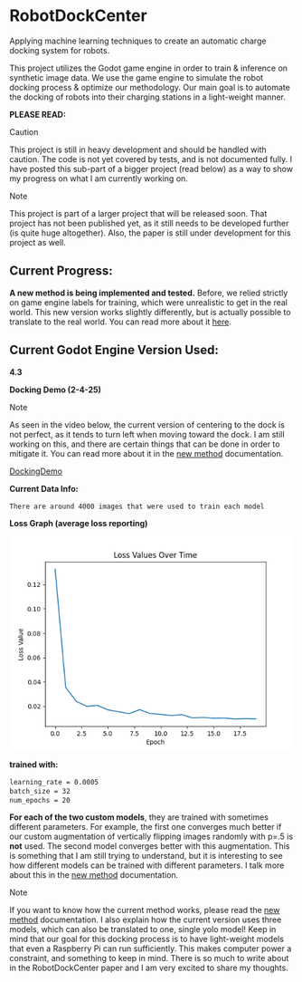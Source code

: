 # RobotDockCenter
Applying machine learning techniques to create an automatic charge docking system for robots.

This project utilizes the Godot game engine in order to train & inference on synthetic image data. We use the game engine to simulate the robot docking process & optimize our methodology. Our main goal is to automate the docking of robots into their charging stations in a light-weight manner.

**PLEASE READ:**
> [!CAUTION]
> This project is still in heavy development and should be handled with caution. The code is not yet covered by tests, and is not documented fully. I have posted this sub-part of a bigger project (read below) as a way to show my progress on what I am currently working on.
 
> [!NOTE]
> This project is part of a larger project that will be released soon. That project has not been published yet, as it still needs to be developed further (is quite huge altogether). Also, the paper is still under development for this project as well.

## **Current Progress:**
**A new method is being implemented and tested.** Before, we relied strictly on game engine labels for training, which were unrealistic to get in the real world. This new version works slightly differently, but is actually possible to translate to the real world. You can read more about it [here](/docs/the_new_method.md).

## **Current Godot Engine Version Used:**
**4.3**

**Docking Demo (2-4-25)**
> [!NOTE]
> As seen in the video below, the current version of centering to the dock is not perfect, as it tends to turn left when moving toward the dock. I am still working on this, and there are certain things that can be done in order to mitigate it. You can read more about it in the [new method](/docs/the_new_method.md) documentation.

[DockingDemo](https://github.com/user-attachments/assets/cd3fbc99-2541-4ef9-98c2-326607a93ef1)

**Current Data Info:**

```
There are around 4000 images that were used to train each model
```

**Loss Graph (average loss reporting)**

![Alt text](assets/latest_loss_curve.png "Current Loss Curve")

**trained with:**
```
learning_rate = 0.0005
batch_size = 32
num_epochs = 20
```
**For each of the two custom models**, they are trained with sometimes different parameters. For example, the first one converges much better if our custom augmentation of vertically flipping images randomly with p=.5 is **not** used. The second model converges better with this augmentation. This is something that I am still trying to understand, but it is interesting to see how different models can be trained with different parameters. I talk more about this in the [new method](/docs/the_new_method.md) documentation.

> [!NOTE]
> If you want to know how the current method works, please read the [new method](/docs/the_new_method.md) documentation. I also explain how the current version uses three models, which can also be translated to one, single yolo model!
> Keep in mind that our goal for this docking process is to have light-weight models that even a Raspberry Pi can run sufficiently. This makes computer power a constraint, and something to keep in mind. There is so much to write about in the RobotDockCenter paper and I am very excited to share my thoughts.